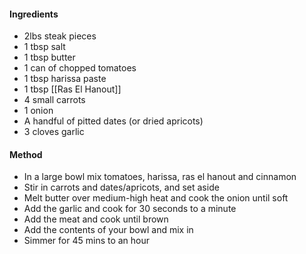 #### Ingredients
- 2lbs steak pieces
- 1 tbsp salt
- 1 tbsp butter
- 1 can of chopped tomatoes
- 1 tbsp harissa paste
- 1 tbsp [[Ras El Hanout]]
- 4 small carrots
- 1 onion
- A handful of pitted dates (or dried apricots)
- 3 cloves garlic

#### Method
- In a large bowl mix tomatoes, harissa, ras el hanout and cinnamon
- Stir in carrots and dates/apricots, and set aside
- Melt butter over medium-high heat and cook the onion until soft
- Add the garlic and cook for 30 seconds to a minute
- Add the meat and cook until brown
- Add the contents of your bowl and mix in
- Simmer for 45 mins to an hour